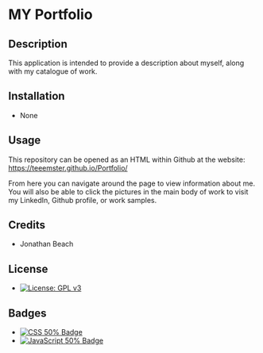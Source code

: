 # MY Portfolio
## Description

This application is intended to provide a description about myself, along with my catalogue of work.

## Installation
* None
## Usage
This repository can be opened as an HTML within Github at the website: https://teeemster.github.io/Portfolio/

From here you can navigate around the page to view information about me. You will also be able to click the pictures in the main body of work to visit my LinkedIn, Github profile, or work samples.
    
## Credits
* Jonathan Beach
## License
* [![License: GPL v3](https://img.shields.io/badge/License-GPLv3-blue.svg)](https://www.gnu.org/licenses/gpl-3.0)

## Badges
  
* <a href="https://github.com/badges/shields"><img src="https://img.shields.io/badge/CSS-50%25-green" alt="CSS 50% Badge"></a>
* <a href="https://github.com/badges/shields"><img src="https://img.shields.io/badge/JavaScript-50%25-green" alt="JavaScript 50% Badge"></a>

